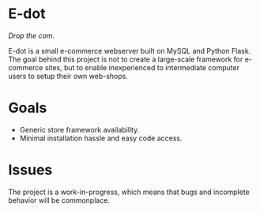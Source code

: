 # E-dot
*Drop the com.*

E-dot is a small e-commerce webserver built on MySQL and Python Flask.
The goal behind this project is not to create a large-scale framework for e-commerce sites, but to enable inexperienced to intermediate computer users to setup their own web-shops.

# Goals
* Generic store framework availability.
* Minimal installation hassle and easy code access.

# Issues
The project is a work-in-progress, which means that bugs and incomplete behavior will be commonplace.
